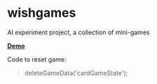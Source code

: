 # wishgames
AI experiment project, a collection of mini-games

**[Demo](https://dna11235.github.io/wishgames/)**

Code to reset game:
> deleteGameData('cardGameState');
